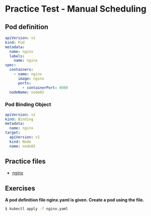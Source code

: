 # Practice Test - Manual Scheduling

## Pod definition

```yaml
apiVersion: v1
kind: Pod
metadata:
  name: nginx
  labels:
    name: nginx
spec:
  containers:
    - name: nginx
      image: nginx
      ports:
        - containerPort: 8080
  nodeName: node02
```

### Pod Binding Object

```yaml
apiVersion: v1
kind: Binding
metadata:
  name: nginx
target:
  apiVersion: v1
  kind: Node
  name: node02
```

## Practice files

* [nginx](nginx.yaml)

## Exercises

**A pod definition file nginx.yaml is given. Create a pod using the file.**

```bash
$ kubectl apply -f nginx.yaml
```
